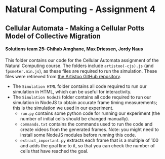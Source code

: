 # Natural Computing - Assignment 4
## Cellular Automata - Making a Cellular Potts Model of Collective Migration
#### Solutions team 25: Chihab Amghane, Max Driessen, Jordy Naus

This folder contains our code for the Cellular Automata assignment of the Natural Computing course. The folders include `artistoo(-cjs).js` (and `fpsmeter.min.js`), as these files are required to run the simulation. These files were retrieved from [the Artistoo GitHub repository](https://github.com/ingewortel/artistoo).  
+ The `Simulation HTML` folder contains all code required to run our simulation in HTML, which can be useful for interactivity.
+ The `Simulation NodeJS` folder contains all code required to run our simulation in NodeJS to obtain accurate frame timing measurements; this is the simulation we used in our experiment. 
	+ `run.py` contains some python code for running our experiment (the number of initial cells should be changed manually). 
	+ `commands.txt` contains the commands used to run the code and create videos from the generated frames. Note: you might need to install some NodeJS modules before running this code.
	+ `extract_important.py` extracts each frame that is a multiple of 100 and adds the goal line to it, so that you can check the number of cells that have reached the goal.